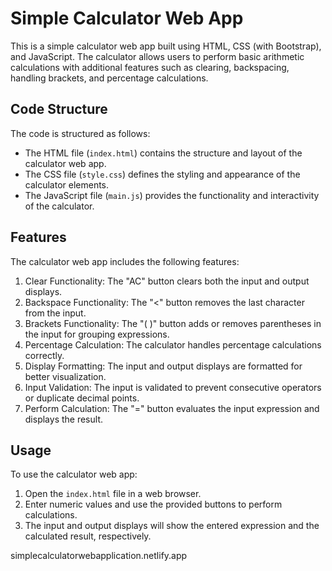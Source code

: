# Simple Calculator Web App

This is a simple calculator web app built using HTML, CSS (with Bootstrap), and JavaScript. The calculator allows users to perform basic arithmetic calculations with additional features such as clearing, backspacing, handling brackets, and percentage calculations.

## Code Structure

The code is structured as follows:

- The HTML file (`index.html`) contains the structure and layout of the calculator web app.
- The CSS file (`style.css`) defines the styling and appearance of the calculator elements.
- The JavaScript file (`main.js`) provides the functionality and interactivity of the calculator.

## Features

The calculator web app includes the following features:

1. Clear Functionality: The "AC" button clears both the input and output displays.
2. Backspace Functionality: The "<" button removes the last character from the input.
3. Brackets Functionality: The "( )" button adds or removes parentheses in the input for grouping expressions.
4. Percentage Calculation: The calculator handles percentage calculations correctly.
5. Display Formatting: The input and output displays are formatted for better visualization.
6. Input Validation: The input is validated to prevent consecutive operators or duplicate decimal points.
7. Perform Calculation: The "=" button evaluates the input expression and displays the result.

## Usage

To use the calculator web app:

1. Open the `index.html` file in a web browser.
2. Enter numeric values and use the provided buttons to perform calculations.
3. The input and output displays will show the entered expression and the calculated result, respectively.


simplecalculatorwebapplication.netlify.app

